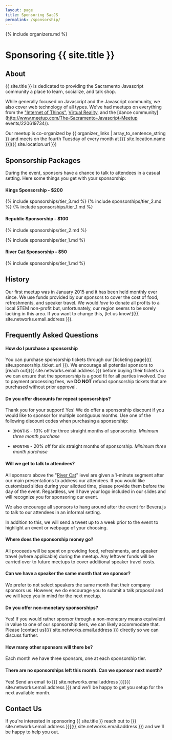 ```yaml
---
layout: page
title: Sponsoring SacJS
permalink: /sponsorship/
---
```


{% include organizers.md %}

# Sponsoring {{ site.title }}



## About

{{ site.title }} is dedicated to providing the Sacramento Javascript community a place to learn, socialize, and talk shop.

While generally focused on Javascript and the Javascript community, we also cover web technology of all types. We've had meetups on everything from the ["Internet of Things"](http://www.meetup.com/The-Sacramento-Javascript-Meetup/events/219997765/), [Virtual Reality](http://www.meetup.com/The-Sacramento-Javascript-Meetup/events/223024074/), and the [dance community](http://www.meetup.com/The-Sacramento-Javascript-Meetup events/220619734/).

Our meetup is co-organized by {{ organizer_links | array_to_sentence_string }} and meets on the fourth Tuesday of every month at [{{ site.location.name }}]({{ site.location.url }})



## Sponsorship Packages

During the event, sponsors have a chance to talk to attendees in a casual setting. Here some things you get with your sponsorship:

#### Kings Sponsorship - $200

  {% include sponsorships/tier_3.md %}
  {% include sponsorships/tier_2.md %}
  {% include sponsorships/tier_1.md %}

#### Republic Sponsorship - $100

  {% include sponsorships/tier_2.md %}

  {% include sponsorships/tier_1.md %}

#### River Cat Sponsorship - $50

  {% include sponsorships/tier_1.md %}



## History

Our first meetup was in January 2015 and it has been held monthly ever since. We use funds provided by our sponsors to cover the cost of food, refreshments, and speaker travel. We would _love_ to donate all profits to a local STEM non-profit but, unfortunately, our region seems to be sorely lacking in this area. If you want to change this, [let us know!]({{ site.networks.email.address }}).



## Frequently Asked Questions


#### How do I purchase a sponsorship

You can purchase sponsorship tickets through our [ticketing page]({{ site.sponsorship_ticket_url }}). We encourage all potential sponsors to [reach out]({{ site.networks.email.address }}) before buying their tickets so we can ensure that the sponsorship is a good fit for all parties involved. Due to payment processing fees, we **DO NOT** refund sponsorship tickets that are purchased without prior approval.


#### Do you offer discounts for repeat sponsorships?

Thank you for your support! Yes! We do offer a sponsorship discount if you would like to sponsor for multiple contiguous months. Use one of the following discount codes when purchasing a sponsorship:

  * `3MONTHS` - 10% off for three straight months of sponsorship.
    _Minimum three month purchase_

  * `6MONTHS` - 20% off for six straight months of sponsorship.
    _Minimum three month purchase_


#### Will we get to talk to attendees?

All sponsors above the "[River Cat](#river-cat-sponsorship---50)" level are given a 1-minute segment after our main presentations to address our attendees. If you would like customized slides during your allotted time, please provide them before the day of the event. Regardless, we'll have your logo included in our slides and will recognize you for sponsoring our event.

We also encourage all sponsors to hang around after the event for Bevera.js to talk to our attendees in an informal setting.

In addition to this, we will send a tweet up to a week prior to the event to highlight an event or webpage of your choosing.


#### Where does the sponsorship money go?

All proceeds will be spent on providing food, refreshments, and speaker travel (where applicable) during the meetup. Any leftover funds will be carried over to future meetups to cover additional speaker travel costs.


#### Can we have a speaker the same month that we sponsor?

We prefer to not select speakers the same month that their company sponsors us. However, we do encourage you to submit a talk proposal and we will keep you in mind for the next meetup.


#### Do you offer non-monetary sponsorships?

Yes! If you would rather sponsor through a non-monetary means equivalent in value to one of our sponsorship tiers, we can likely accommodate that. Please [contact us]({{ site.networks.email.address }}) directly so we can discuss further.


#### How many other sponsors will there be?

Each month we have three sponsors, one at each sponsorship tier.


#### There are no sponsorships left this month. Can we sponsor next month?

Yes! Send an email to [{{ site.networks.email.address }}]({{ site.networks.email.address }}) and we'll be happy to get you setup for the next available month.



## Contact Us

If you're interested in sponsoring {{ site.title }} reach out to [{{ site.networks.email.address }}]({{ site.networks.email.address }}) and we'll be happy to help you out.
